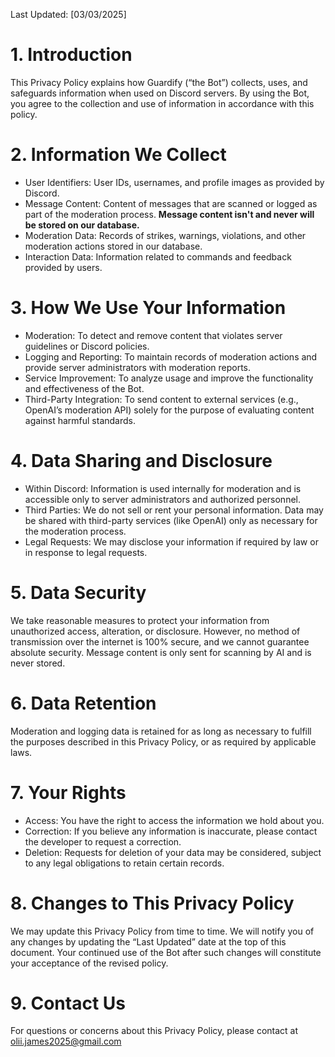Last Updated: [03/03/2025]

# 1. Introduction
This Privacy Policy explains how Guardify (“the Bot”) collects, uses, and safeguards information when used on Discord servers. By using the Bot, you agree to the collection and use of information in accordance with this policy.

# 2. Information We Collect
- User Identifiers: User IDs, usernames, and profile images as provided by Discord.
- Message Content: Content of messages that are scanned or logged as part of the moderation process. **Message content isn't and never will be stored on our database.**
- Moderation Data: Records of strikes, warnings, violations, and other moderation actions stored in our database.
- Interaction Data: Information related to commands and feedback provided by users.

# 3. How We Use Your Information
- Moderation: To detect and remove content that violates server guidelines or Discord policies.
- Logging and Reporting: To maintain records of moderation actions and provide server administrators with moderation reports.
- Service Improvement: To analyze usage and improve the functionality and effectiveness of the Bot.
- Third-Party Integration: To send content to external services (e.g., OpenAI’s moderation API) solely for the purpose of evaluating content against harmful standards.

# 4. Data Sharing and Disclosure
- Within Discord: Information is used internally for moderation and is accessible only to server administrators and authorized personnel.
- Third Parties: We do not sell or rent your personal information. Data may be shared with third-party services (like OpenAI) only as necessary for the moderation process.
- Legal Requests: We may disclose your information if required by law or in response to legal requests.
  
# 5. Data Security
We take reasonable measures to protect your information from unauthorized access, alteration, or disclosure. However, no method of transmission over the internet is 100% secure, and we cannot guarantee absolute security.
Message content is only sent for scanning by AI and is never stored.

# 6. Data Retention
Moderation and logging data is retained for as long as necessary to fulfill the purposes described in this Privacy Policy, or as required by applicable laws.

# 7. Your Rights
- Access: You have the right to access the information we hold about you.
- Correction: If you believe any information is inaccurate, please contact the developer to request a correction.
- Deletion: Requests for deletion of your data may be considered, subject to any legal obligations to retain certain records.
# 8. Changes to This Privacy Policy
We may update this Privacy Policy from time to time. We will notify you of any changes by updating the “Last Updated” date at the top of this document. Your continued use of the Bot after such changes will constitute your acceptance of the revised policy.

# 9. Contact Us
For questions or concerns about this Privacy Policy, please contact at olii.james2025@gmail.com


